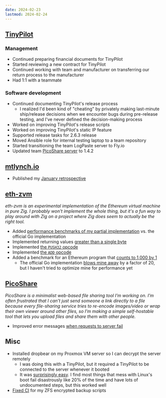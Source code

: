 ```yaml
---
date: 2024-02-23
lastmod: 2024-02-24
---
```


## [TinyPilot](https://tinypilotkvm.com)

### Management

- Continued preparing financial documents for TinyPilot
- Started reviewing a new contract for TinyPilot
- Continued working with team and manufacturer on transferring our return process to the manufacturer
- Had 1:1 with a teammate

### Software development

- Continued documenting TinyPilot's release process
  - I realized I'd been kind of "cheating" by privately making last-minute ship/release decisions when we encounter bugs during pre-release testing, and I've never defined the decision-making process
- Worked on improving TinyPilot's release scripts
- Worked on improving TinyPilot's static IP feature
- Supported release tasks for 2.6.3 release
- Moved Ansible role for internal testing laptop to a team repository
- Started transitioning the team LogPaste server to Fly.io
- Updated team [PicoShare server](https://github.com/tiny-pilot/picoshare-fly.io/pull/14) to 1.4.2

## [mtlynch.io](https://mtlynch.io)

- Published my [January retrospective](https://mtlynch.io/retrospectives/2024/02/)

## [eth-zvm](https://github.com/mtlynch/eth-zvm)

_eth-zvm is an experimental implementation of the Ethereum virtual machine in pure Zig. I probably won't implement the whole thing, but it's a fun way to play around with Zig on a project where Zig does seem to actually be the right tool._

- Added [performance benchmarks of my partial implementation](https://github.com/mtlynch/eth-zvm/pull/2) vs. the official Go implementation
- Implemented returning values [greater than a single byte](https://github.com/mtlynch/eth-zvm/pull/7)
- Implemented [the `PUSH32` opcode](https://github.com/mtlynch/eth-zvm/pull/10)
- Implemented [the `ADD` opcode](https://github.com/mtlynch/eth-zvm/pull/12)
- Added a benchmark for an Ethereum program that [counts to 1,000 by 1](https://github.com/mtlynch/eth-zvm/pull/14)
  - The official Go implementation [blows mine away](qtOd.webp) by a factor of 20, but I haven't tried to optimize mine for performance yet

## [PicoShare](https://pico.rocks)

_PicoShare is a minimalist web-based file sharing tool I’m working on. I’m often frustrated that I can’t just send someone a link directly to a file because every file-sharing service tries to re-encode images/video or wrap their own viewer around other files, so I’m making a simple self-hostable tool that lets you upload files and share them with other people._

- Improved error messages [when requests to server fail](https://github.com/mtlynch/picoshare/pull/556)

## Misc

- Installed dropbear on my Proxmox VM server so I can decrypt the server remotely
  - I was doing this with a TinyPilot, but it required a TinyPilot to be connected to the server whenever it booted
  - It was [surprisingly easy](https://www.dwarmstrong.org/remote-unlock-dropbear/). I find most things that mess with Linux's boot fail disastrously like 20% of the time and have lots of undocumented steps, but this worked well
- [Fixed CI](https://github.com/mtlynch/zfs-encrypted-backup/pull/6) for my ZFS encrypted backup scripts
